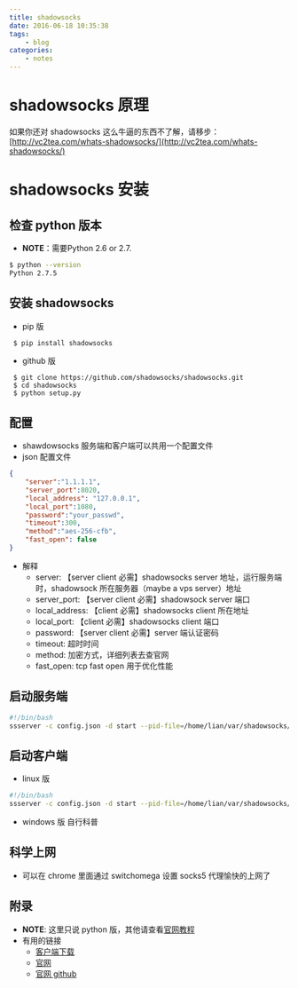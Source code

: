 ```yaml
---
title: shadowsocks
date: 2016-06-18 10:35:38
tags:
    - blog
categories:
    - notes
---
```


# shadowsocks 原理
如果你还对 shadowsocks 这么牛逼的东西不了解，请移步：[http://vc2tea.com/whats-shadowsocks/](http://vc2tea.com/whats-shadowsocks/)

# shadowsocks 安装

## **检查 python 版本**

- **NOTE**：需要Python 2.6 or 2.7.

```bash
$ python --version
Python 2.7.5
```

## **安装 shadowsocks**
- pip 版
```bash
 $ pip install shadowsocks
```
- github 版
```
 $ git clone https://github.com/shadowsocks/shadowsocks.git
 $ cd shadowsocks
 $ python setup.py
```

## **配置**
- shawdowsocks 服务端和客户端可以共用一个配置文件
- json 配置文件
```json
{
    "server":"1.1.1.1",
    "server_port":8020,
    "local_address": "127.0.0.1",
    "local_port":1080,
    "password":"your_passwd",
    "timeout":300,
    "method":"aes-256-cfb",
    "fast_open": false
}
```
- 解释
    * server: 【server client 必需】shadowsocks server 地址，运行服务端时，shadowsock 所在服务器（maybe a vps server）地址
    * server_port: 【server client 必需】shadowsock server 端口
    * local_address: 【client 必需】shadowsocks client 所在地址
    * local_port: 【client 必需】shadowsocks client 端口
    * password: 【server client 必需】server 端认证密码
    * timeout: 超时时间
    * method: 加密方式，详细列表去查官网
    * fast_open: tcp fast open 用于优化性能

## **启动服务端**
```bash
#!/bin/bash
ssserver -c config.json -d start --pid-file=/home/lian/var/shadowsocks/pid --log-file=/home/lian/var/shadowsocks/log
```

## **启动客户端**

- linux 版
```bash
#!/bin/bash
ssserver -c config.json -d start --pid-file=/home/lian/var/shadowsocks/pid --log-file=/home/lian/var/shadowsocks/log
```
- windows 版
自行科普

## **科学上网**
- 可以在 chrome 里面通过 switchomega 设置 socks5 代理愉快的上网了

## **附录**
- **NOTE**: 这里只说 python 版，其他请查看[官网教程](https://shadowsocks.org/en/download/servers.html)
- 有用的链接
    - [客户端下载](https://github.com/ukanth/afwall/issues/420)
    - [官网](https://shadowsocks.org/en/index.html)
    - [官网 github](https://github.com/shadowsocks)
